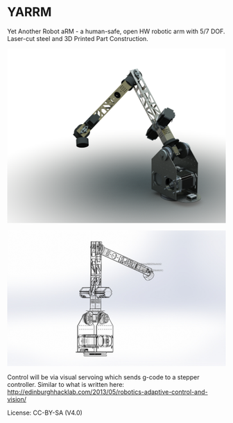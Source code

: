 # YARRM
Yet Another Robot aRM - a human-safe, open HW robotic arm with 5/7 DOF. Laser-cut steel and 3D Printed Part Construction.

![assembly render](https://raw.githubusercontent.com/jonnycowboy/YARRM/master/img/render2.png)

![line drawing](https://raw.githubusercontent.com/jonnycowboy/YARRM/master/img/complete.JPG)

Control will be via visual servoing which sends g-code to a stepper controller.  Similar to what is written here:
http://edinburghhacklab.com/2013/05/robotics-adaptive-control-and-vision/

License: CC-BY-SA (V4.0)
